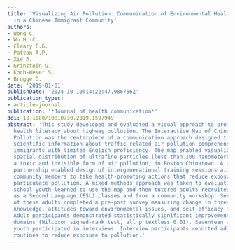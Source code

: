 ```yaml
---
title: 'Visualizing Air Pollution: Communication of Environmental Health Information
  in a Chinese Immigrant Community'
authors:
- Wong C.
- Wu H.-C.
- Cleary E.G.
- Patton A.P.
- Xie A.
- Grinstein G.
- Koch-Weser S.
- Brugge D.
date: '2019-01-01'
publishDate: '2024-10-10T14:22:47.986756Z'
publication_types:
- article-journal
publication: '*Journal of health communication*'
doi: 10.1080/10810730.2019.1597949
abstract: 'This study developed and evaluated a visual approach to promoting environmental
  health literacy about highway pollution. The Interactive Map of Chinatown Traffic
  Pollution was the centerpiece of a communication approach designed to make complex
  scientific information about traffic-related air pollution comprehensible to Chinese
  immigrants with limited English proficiency. The map enabled visualization of the
  spatial distribution of ultrafine particles (less than 100 nanometers in diameter),
  a toxic and invisible form of air pollution, in Boston Chinatown. A university-community
  partnership enabled design of intergenerational training sessions aimed toward empowering
  community members to take health-promoting actions that reduce exposure to ultrafine
  particulate pollution. A mixed methods approach was taken to evaluation. Nine high
  school youth learned to use the map and then tutored adults recruited from English
  as a Second Language (ESL) classes and from a community workshop. Seventy-three
  of these adults completed a pre-post survey measuring change in three domains: pollution
  knowledge, attitudes toward environmental issues, and self-efficacy in using maps.
  Adult participants demonstrated statistically significant improvements in all three
  domains (Wilcoxon signed-rank test, all p textless 0.01). Seventeen adults and nine
  youth participated in interviews. Interview participants reported adjusting daily
  routines to reduce exposure to pollution.'
---
```

